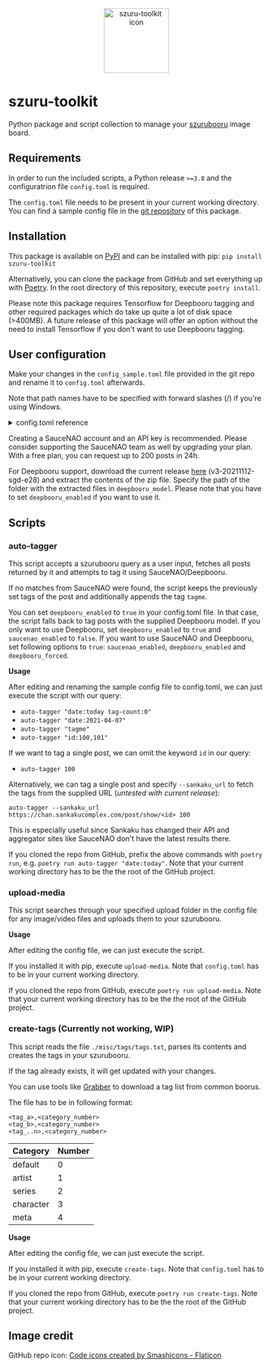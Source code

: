 <p align="center">
<img src="https://cdn-icons-png.flaticon.com/512/2581/2581053.png"
  alt="szuru-toolkit icon"
  width="128" height="128">
</p>

# szuru-toolkit
Python package and script collection to manage your [szurubooru](https://github.com/rr-/szurubooru) image board.

## Requirements
In order to run the included scripts, a Python release `>=3.8` and the configuratrion file `config.toml` is required.

The `config.toml` file needs to be present in your current working directory.
You can find a sample config file in the [git repository](https://github.com/reluce/szuru-toolkit) of this package.

## Installation
This package is available on [PyPI](https://pypi.org/project/szuru-toolkit/) and can be installed with pip:
`pip install szuru-toolkit`

Alternatively, you can clone the package from GitHub and set everything up with [Poetry](https://python-poetry.org/docs/). In the root directory of this repository, execute `poetry install`.

Please note this package requires Tensorflow for Deepbooru tagging and other required packages which do take up quite a lot of disk space (>400MB).
A future release of this package will offer an option without the need to install Tensorflow if you don't want to use Deepbooru tagging.

## User configuration
Make your changes in the `config_sample.toml` file provided in the git repo and rename it to `config.toml` afterwards.

Note that path names have to be specified with forward slashes (/) if you're using Windows.

<details>
  <summary>config.toml reference</summary>

| Section | Option | Description | Examples/Default |
|---------|--------|-------------|-----------------|
| szurubooru | url | The URL of your szurubooru | `"https://szuru.example.com"` |
| szurubooru | username | Username which connects to the szuruboori API | `"my_szuru_user"` |
| szurubooru | api_token | API token of `username`. Generate one in szurubooru from _Account_ > _Login tokens_ > _Create token_ | `"my_api_token"` |
| szurubooru | public | If your szurubooru is reachable over the internet | `false` |
| auto_tagger | saucenao_api_token | In case you want to increase your daily query limit | `"my_saucenao_api_token"` |
| auto_tagger | saucenao_enabled | Set this to `false` and `deepbooru_enabled` to `true` if you only want to tag with Deepbooru | `true` |
| auto_tagger | deepbooru_enabled | If enabled, tag the post with Deepbooru if no tags with SauceNAO were found | `false` |
| auto_tagger | deepbooru_model | Path to the Deepbooru model | `"./misc/deepbooru/model-resnet_custom_v3.h5"` |
| auto_tagger | deepbooru_threshold | Define how accurate the matched tag from Deepbooru has to be | `"0.7"` |
| auto_tagger | deepbooru_forced | Always tag with SauceNAO and Deepbooru | `false` |
| auto_tagger | hide_progress | Set this to true to hide the progress bar | `false` |
| auto_tagger | tmp_path | Local path where media files get downloaded temporarily if you szurubooru is not public. | `/tmp`, `C:/Users/Foo/Desktop` |
| danbooru | user | Danbooru user | `"None"` |
| danbooru | api_key | Danbooru api key | `"None"` |
| gelbooru | user | Gelbooru user | `"None"` |
| gelbooru | api_ley | Gelbooru api key | `"None"` |
| konachan | user | Konachan user | `"None"` |
| konachan | password | Konachan password | `"None"` |
| yandere | user | Yandere user | `"None"` |
| yandere | password | Yandere password | `"None"` |
| pixiv | user | Pixiv user. Currently not being used. | `"None"` |
| pixiv | password | Pixiv password. Currently not being used. | `"None"` |
| pixiv | token | Pixiv token. Currently not being used. | `"None"` |
| upload_media | src_path | Every valid media file under this dir (recursively) will get uploaded | `"/local/path/to/upload/dir"` |
| upload_media | hide_progress | Set this to true to hide the progress bar | `false` |
| upload_media | cleanup | Set this to true if images in the `src_path` should be deleted after upload | `false` |
| upload_media | tags | These tags will get set for all uploaded posts. Separate them by a comma. | `["tagme", "tag1", "tag2", "tagN"]` |
| logging | log_enabled | If logging to a log file should be enabled | `false` |
| logging | log_file | Specify the path of the log file | `"C:/Users/Foo/Desktop/szuru_toolkit.log"` |
| logging | log_level | Specify the log level. `DEBUG` logs the most information | `"DEBUG"\|"INFO"\|"WARNING"\|"ERROR"\|"CRITICAL"` |
| logging | log_colorized | If the log file should be colorized. Requires compatible viewer (e.g. `less -r <log_file>`). | `true` |
</details>

Creating a SauceNAO account and an API key is recommended.
Please consider supporting the SauceNAO team as well by upgrading your plan.
With a free plan, you can request up to 200 posts in 24h.

For Deepbooru support, download the current release [here](https://github.com/KichangKim/DeepDanbooru/releases/tag/v3-20211112-sgd-e28) (v3-20211112-sgd-e28) and extract the contents of the zip file. Specify the path of the folder with the extracted files in `deepbooru_model`.
Please note that you have to set `deepbooru_enabled` if you want to use it.

## Scripts

### auto-tagger
This script accepts a szurubooru query as a user input, fetches all posts returned by it and attempts to tag it using SauceNAO/Deepbooru.

If no matches from SauceNAO were found, the script keeps the previously set tags of the post and additionally appends the tag `tagme`.

You can set `deepbooru_enabled` to `true` in your config.toml file. In that case, the script falls back to tag posts with the supplied Deepbooru model.
If you only want to use Deepbooru, set `deepbooru_enabled` to `true` and `saucenao_enabled` to `false`. If you want to use SauceNAO and Deepbooru, set following options to `true`: `saucenao_enabled`, `deepbooru_enabled` and `deepbooru_forced`.

__Usage__

After editing and renaming the sample config file to config.toml, we can just execute the script with our query:

* `auto-tagger "date:today tag-count:0"`
* `auto-tagger "date:2021-04-07"`
* `auto-tagger "tagme"`
* `auto-tagger "id:100,101"`

If we want to tag a single post, we can omit the keyword `id` in our query:

* `auto-tagger 100`

Alternatively, we can tag a single post and specify `--sankaku_url` to fetch the tags from the supplied URL (_untested with current release_):

`auto-tagger --sankaku_url https://chan.sankakucomplex.com/post/show/<id> 100`

This is especially useful since Sankaku has changed their API and aggregator sites like SauceNAO don't have the latest results there.

If you cloned the repo from GitHub, prefix the above commands with `poetry run`, e.g. `poetry run auto-tagger "date:today"`. Note that your current working directory has to be the the root of the GitHub project.

### upload-media
This script searches through your specified upload folder in the config file for any image/video files and uploads them to your szurubooru.

__Usage__

After editing the config file, we can just execute the script.

If you installed it with pip, execute `upload-media`. Note that `config.toml` has to be in your current working directory.

If you cloned the repo from GitHub, execute `poetry run upload-media`. Note that your current working directory has to be the the root of the GitHub project.

### create-tags (Currently not working, WIP)
This script reads the file `./misc/tags/tags.txt`, parses its contents and creates the tags in your szurubooru.

If the tag already exists, it will get updated with your changes.

You can use tools like [Grabber](https://github.com/Bionus/imgbrd-grabber) to download a tag list from common boorus.

The file has to be in following format:

```
<tag_a>,<category_number>
<tag_b>,<category_number>
<tag_..n>,<category_number>
```

|Category|Number|
|---|---|
|default|0|
|artist|1|
|series|2|
|character|3|
|meta|4|

__Usage__

After editing the config file, we can just execute the script.

If you installed it with pip, execute `create-tags`. Note that `config.toml` has to be in your current working directory.

If you cloned the repo from GitHub, execute `poetry run create-tags`. Note that your current working directory has to be the the root of the GitHub project.

## Image credit
GitHub repo icon: <a href="https://www.flaticon.com/free-icons/code" title="code icons">Code icons created by Smashicons - Flaticon</a>
